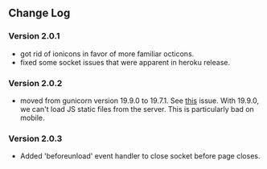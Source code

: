 ## Change Log

### Version 2.0.1

- got rid of ionicons in favor of more familiar octicons.
- fixed some socket issues that were apparent in heroku release.

### Version 2.0.2

- moved from gunicorn version 19.9.0 to 19.7.1. See [this](https://github.com/benoitc/gunicorn/issues/1797)
issue. With 19.9.0, we can't load JS static files from the server. This is
particularly bad on mobile.

### Version 2.0.3

- Added 'beforeunload' event handler to close socket before page closes.
